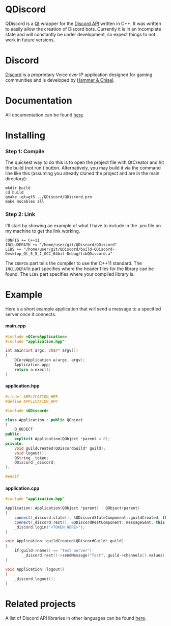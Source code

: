 # QDiscord

QDiscord is a [Qt](https://www.qt.io/) wrapper for the [Discord API](https://discordapp.com/developers/docs) written in C++.
It was written to easily allow the creation of Discord bots.
Currently it is in an incomplete state and will constantly be under development, so expect things to not work in future versions.

# Discord

[Discord](https://discordapp.com) is a proprietary Voice over IP application designed for gaming communities and is developed by [Hammer & Chisel](https://discordapp.com/company).

# Documentation

All documentation can be found [here](http://george99g.github.io/QDiscord).

# Installing

### Step 1: Compile

The quickest way to do this is to open the project file with QtCreator and hit the build (not run!) button.
Alternatively, you may build it via the command line like this (assuming you already cloned the project and are in the main directory):
```
mkdir build
cd build
qmake -qt=qt5 ../QDiscord/QDiscord.pro
make mocables all
```

### Step 2: Link

I'll start by showing an example of what I have to include in the .pro file on my machine to get the link working.
```
CONFIG += C++11
INCLUDEPATH += "/home/user/git/QDiscord/QDiscord"
LIBS += "/home/user/git/QDiscord/build-QDiscord-Desktop_Qt_5_5_1_GCC_64bit-Debug/libQDiscord.a"
```

The `CONFIG` part tells the compiler to use the C++11 standard.
The `INCLUDEPATH` part specifies where the header files for the library can be found.
The `LIBS` part specifies where your compiled library is.

# Example

Here's a short example application that will send a message to a specified server once it connects.
#### main.cpp
```cpp
#include <QCoreApplication>
#include "application.hpp"

int main(int argc, char* argv[])
{
    QCoreApplication a(argc, argv);
    Application app;
    return a.exec();
}
```
#### application.hpp
```cpp
#ifndef APPLICATION_HPP
#define APPLICATION_HPP

#include <QDiscord>

class Application : public QObject
{
    Q_OBJECT
public:
    explicit Application(QObject *parent = 0);
private:
    void guildCreated(QDiscordGuild* guild);
    void logout();
    QString _token;
    QDiscord _discord;
};

#endif
```
#### application.cpp
```cpp
#include "application.hpp"

Application::Application(QObject *parent) : QObject(parent)
{
    connect(_discord.state(), &QDiscordStateComponent::guildCreated, this, &Application::guildCreated);
    connect(_discord.rest(), &QDiscordRestComponent::messageSent, this, &Application::logout);
    _discord.login("<TOKEN_HERE>");
}

void Application::guildCreated(QDiscordGuild* guild)
{
    if(guild->name() == "Test Server")
        _discord.rest()->sendMessage("Test", guild->channels().values()[0]);
}

void Application::logout()
{
    _discord.logout();
}
```
# Related projects
A list of Discord API libraries in other languages can be found [here](https://discordapi.com/unofficial/libs.html).
